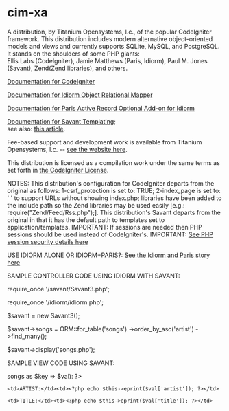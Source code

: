 cim-xa
======

A distribution, by Titanium Opensystems, l.c., of the popular CodeIgniter framework. 
This distribution includes modern alternative object-oriented models and views and currently supports SQLite, MySQL, and PostgreSQL.
It stands on the shoulders of some PHP giants:  
Ellis Labs (CodeIgniter), Jamie Matthews (Paris, Idiorm), Paul M. Jones (Savant), Zend(Zend libraries), and others. 

<a href="http://ellislab.com/codeigniter/user-guide/toc.html">Documentation for CodeIgniter</a>

<a href="http://idiorm.readthedocs.org/en/latest/">Documentation for Idiorm Object Relational Mapper</a>

<a href="http://paris.readthedocs.org/en/latest/">Documentation for Paris Active Record Optional Add-on for Idiorm</a>

<a href="http://phpsavant.com/docs/">Documentation for Savant Templating</a>;  
see also: <a href="http://devzone.zend.com/1542/creating-modular-template-based-interfaces-with-savant/">this article</a>.

Fee-based support and development work is available from Titanium Opensystems, l.c. -- <a href="//tinyurl.com/dbmsmax">see the website here</a>.

This distribution is licensed as a compilation work under the same terms as set forth in 
<a href="http://ellislab.com/codeigniter/user-guide/license.html">the CodeIgniter License</a>.

NOTES:
This distribution's configuration for CodeIgniter departs from the original as follows: 1-csrf_protection is set to: TRUE; 
2-index_page is set to: ' ' to support URLs without showing index.php; libraries have been added to the include path so the 
Zend libraries may be used easily [e.g.: require("Zend/Feed/Rss.php");]. This distribution's Savant departs from the original 
in that it has the default path to templates set to application/templates.
IMPORTANT: If sessions are needed then PHP sessions should be used instead of CodeIgniter's. 
IMPORTANT: <a href="http://www.php.net/manual/en/session.security.php">See PHP session security details here</a>

USE IDIORM ALONE OR IDIORM+PARIS?: <a href="http://j4mie.github.io/idiormandparis/">See the Idiorm and Paris story here</a>

SAMPLE CONTROLLER CODE USING IDIORM WITH SAVANT:

require_once '/savant/Savant3.php';

require_once '/idiorm/idiorm.php';

$savant = new Savant3();

$savant->songs = ORM::for_table('songs') ->order_by_asc('artist') ->find_many();
			
$savant->display('songs.php');
   
SAMPLE VIEW CODE USING SAVANT:
 
<table>

<?php foreach ($this->songs as $key => $val): ?><tr>

	<td>ARTIST:</td><td><?php echo $this->eprint($val['artist']); ?></td>
	
	<td>TITLE:</td><td><?php echo $this->eprint($val['title']); ?></td>
	
</tr><?php endforeach; ?>

</table>
